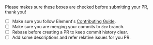 Please makes sure these boxes are checked before submitting your PR, thank you!

* [ ] Make sure you follow Element's [Contributing Guide](https://github.com/ElemeFE/element/blob/master/.github/CONTRIBUTING.md).
* [ ] Make sure you are merging your commits to `dev` branch.
* [ ] Rebase before creating a PR to keep commit history clear.
* [ ] Add some descriptions and refer relative issues for you PR.

